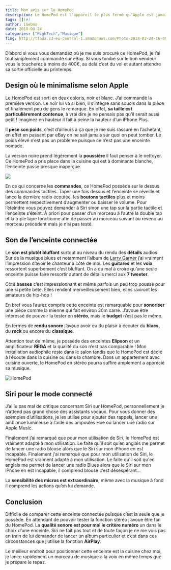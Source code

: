 ```yaml
---
title: Mon avis sur le HomePod
description: Le HomePod est l’appareil le plus fermé qu’Apple est jamais inventé mais si vous êtes équipé full Apple, c’est l’enceinte connectée ultime. 
tags: [](#)
author: iSebmo
date: 2018-03-24
categories: ["HighTech","Musique"]
fimg: http://tfada.s3-eu-central-1.amazonaws.com/Photo-2018-03-24-16-00.jpg
---
```


D’abord si vous vous demandez où je me suis procuré ce HomePod, je l’ai tout simplement commandé sur eBay. Si vous tombé sur le bon vendeur vous le toucherez à moins de 400€, au delà c’est du vol et autant attendre sa sortie officielle au printemps.

## Design où le minimalisme selon Apple 
Le HomePod est sorti en deux coloris, noir et blanc. J’ai commandé la première version. Le noir lui va si bien, il s’intègre sans soucis dans la pièce et finalement peu de gens le remarque. En effet, **sa taille est particulièrement contenue**, à vrai dire je ne pensais pas qu’il serait aussi petit ! Imaginez en hauteur il fait à peine la hauteur d’un iPhone Plus. 

Il **pèse son poids**, c’est d’ailleurs à ça que je me suis rassuré en l’achetant, en effet en passant par eBay on ne sait jamais sur quoi on peut tomber. Le poids élevé n’est pas un problème puisque ce n’est pas une enceinte nomade. 

La version noire prend légèrement la **poussière** il faut penser à le nettoyer. Ce HomePod a pris place dans la cuisine qui est à dominante blanche, l’enceinte passe presque inaperçue. 

![](http://tfada.s3-eu-central-1.amazonaws.com/Photo-2018-03-24-16-01.jpg)

En ce qui concerne les **commandes**, ce HomePod possède sur le dessus des commandes tactiles. Taper une fois dessus et l’enceinte se réveille et lance la dernière radio écoutée, les **boutons tactiles** plus et moins permettent respectivement d’augmenter ou baisser le volume. Pour l’éteindre vous pouvez demander à Siri sinon une tap sur la partie tactile et l’enceinte s’éteint. À priori pour passer d’un morceau à l’autre la double tap et la triple tape fonctionne afin de passer au morceau suivant ou revenir au morceau précédent mais je n’ai pas testé.

## Son de l’enceinte connectée
Le **son est plutôt bluffant** surtout au niveau du rendu des **détails** audios. Sur de la musique blues et notamment l’album de [Larry Garner](https://amzn.to/2pDZKKE) j’ai vraiment l’impression d’avoir le chanteur à côté de moi. Les **guitares** et les **voix** ressortent superbement c’est bluffant. On a du mal à croire qu’une seule enceinte puisse faire ressortir autant de détails merci aux **7 tweeter**. 

Côté **basses** c’est impressionnant et même parfois un peu trop poussé pour une si petite bête. Elles rendent merveilleusement bien, elles raviront les amateurs de hip-hop !

En bref vous l’aurez compris cette enceinte est remarquable pour **sonoriser** une pièce comme la mienne qui fait environ 30m carré. J’avoue être intéressé de pouvoir la tester en **stéréo**, mais le **budget** n’est pas le même. 

En termes de **rendu sonore** j’avoue avoir eu du plaisir à écouter du **blues**, du **rock** ou encore du **classique**. 

Attention tout de même, je possède des enceintes **Elipson** et un amplificateur **REGA** et la qualité du son n’est pas comparable ! Mon installation audiophile reste dans le salon tandis que le HomePod est dédié à l’écoute dans la cuisine ou dans la chambre.
Dans un appartement avec cuisine ouverte, le HomePod en stéréo pourra suffire amplement a apprécié sa musique.

![](http://tfada.s3-eu-central-1.amazonaws.com/Photo-2018-03-24-16-02.jpg "HomePod ")

## Siri pour le mode connecté
J’ai lu pas mal de critique concernant Siri sur HomePod, personnellement je n’attend pas grand chose des assistants vocaux. Pour vous donner des exemples d’utilisations, je les utilise pour ajouter des rappels, lancer une ambiance lumineuse à l’aide des ampoules Hue ou lancer une radio sur Apple Music. 

Finalement j’ai remarqué que pour mon utilisation de Siri, le HomePod est vraiment adapté à mon utilisation. Le faite qu’il soit qu’en anglais me permet de lancer une radio blouse alors que le Siri sur mon iPhone en est incapable.
Finalement j'ai remarqué que pour mon utilisation de Siri, le HomePod est vraiment adapté à mon utilisation. Le faite qu'il soit qu'en anglais me permet de lancer une radio Blues alors que le Siri sur mon iPhone en est incapable, il comprend blouse c’est désespérant...

La **sensibilité des micros est extraordinaire**, même avec la musique à fond il comprend les actions qu’on lui demande.

## Conclusion
Difficile de comparer cette enceinte connectée puisque c’est la seule que je possède. En attendant de pouvoir tester la fonction stéréo j’avoue être fan du HomePod. La **qualité sonore est pour moi le critère numéro** un dans le choix d’une enceinte. Siri ne fait pas tout et de toute façon je ne me vois pas en train de lui demander de lancer un album particulier et c’est dans ces circonstances que j’utilise la fonction **AirPlay**. 

Le meilleur endroit pour positionner cette enceinte est la cuisine chez moi, je lance rapidement un morceau de musique à la voix en même temps que je prépare le repas. 